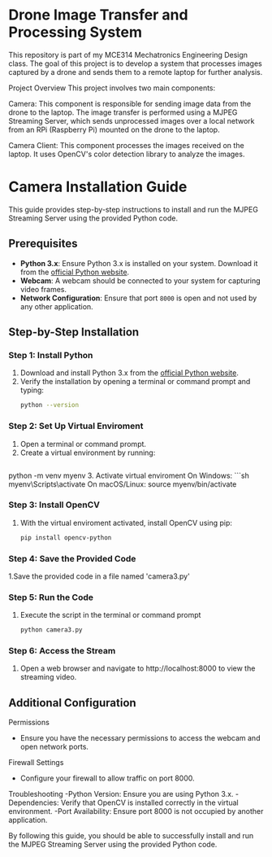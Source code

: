 # Drone Image Transfer and Processing System
This repository is part of my MCE314 Mechatronics Engineering Design class. The goal of this project is to develop a system that processes images captured by a drone and sends them to a remote laptop for further analysis.

Project Overview
This project involves two main components:

Camera:
This component is responsible for sending image data from the drone to the laptop.
The image transfer is performed using a MJPEG Streaming Server, which sends unprocessed images over a local network from an RPi (Raspberry Pi) mounted on the drone to the laptop.

Camera Client:
This component processes the images received on the laptop.
It uses OpenCV's color detection library to analyze the images.

# Camera Installation Guide

This guide provides step-by-step instructions to install and run the MJPEG Streaming Server using the provided Python code.

## Prerequisites

- **Python 3.x**: Ensure Python 3.x is installed on your system. Download it from the [official Python website](https://www.python.org/).
- **Webcam**: A webcam should be connected to your system for capturing video frames.
- **Network Configuration**: Ensure that port `8000` is open and not used by any other application.

## Step-by-Step Installation

### Step 1: Install Python

1. Download and install Python 3.x from the [official Python website](https://www.python.org/).
2. Verify the installation by opening a terminal or command prompt and typing:
   ```sh
   python --version

### Step 2: Set Up Virtual Enviroment

1. Open a terminal or command prompt.
2. Create a virtual environment by running:
    ```sh
  python -m venv myenv
3. Activate virtual enviroment
   On Windows:
    ```sh
   myenv\Scripts\activate
   On macOS/Linux:
   source myenv/bin/activate

### Step 3: Install OpenCV

1. With the virtual enviroment activated, install OpenCV using pip:
   ```sh
   pip install opencv-python

### Step 4: Save the Provided Code

1.Save the provided code in a file named 'camera3.py'

### Step 5: Run the Code

1. Execute the script in the terminal or command prompt
   ```sh
   python camera3.py

### Step 6: Access the Stream

1. Open a web browser and navigate to http://localhost:8000 to view the streaming video.

## Additional Configuration

Permissions
- Ensure you have the necessary permissions to access the webcam and open network ports.

Firewall Settings
- Configure your firewall to allow traffic on port 8000.

Troubleshooting
-Python Version: Ensure you are using Python 3.x.
-Dependencies: Verify that OpenCV is installed correctly in the virtual environment.
-Port Availability: Ensure port 8000 is not occupied by another application.

By following this guide, you should be able to successfully install and run the MJPEG Streaming Server using the provided Python code.
